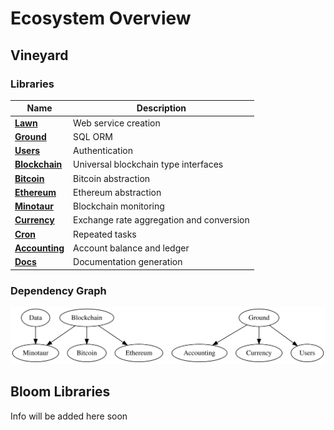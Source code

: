 # Ecosystem Overview

## Vineyard

### Libraries

| Name  | Description |
|---|---|
| [**Lawn**](https://github.com/vineyard-bloom/vineyard-lawn) | Web service creation |
| [**Ground**](https://github.com/vineyard-bloom/vineyard-ground) | SQL ORM |
| [**Users**](https://github.com/vineyard-bloom/vineyard-users) | Authentication |
| [**Blockchain**](https://github.com/vineyard-bloom/vineyard-blockchain) | Universal blockchain type interfaces |
| [**Bitcoin**](https://github.com/vineyard-bloom/vineyard-bitcoin) | Bitcoin abstraction |
| [**Ethereum**](https://github.com/vineyard-bloom/vineyard-ethereum) | Ethereum abstraction |
| [**Minotaur**](https://github.com/vineyard-bloom/vineyard-minotaur) | Blockchain monitoring |
| [**Currency**](https://github.com/vineyard-bloom/vineyard-currency) | Exchange rate aggregation and conversion |
| [**Cron**](https://github.com/vineyard-bloom/vineyard-cron) | Repeated tasks |
| [**Accounting**](https://github.com/vineyard-bloom/vineyard-) | Account balance and ledger |
| [**Docs**](https://github.com/vineyard-bloom/vineyard-docs) | Documentation generation |

### Dependency Graph
![](../diagrams/vineyard-dependency-graph.svg)

## Bloom Libraries

Info will be added here soon
